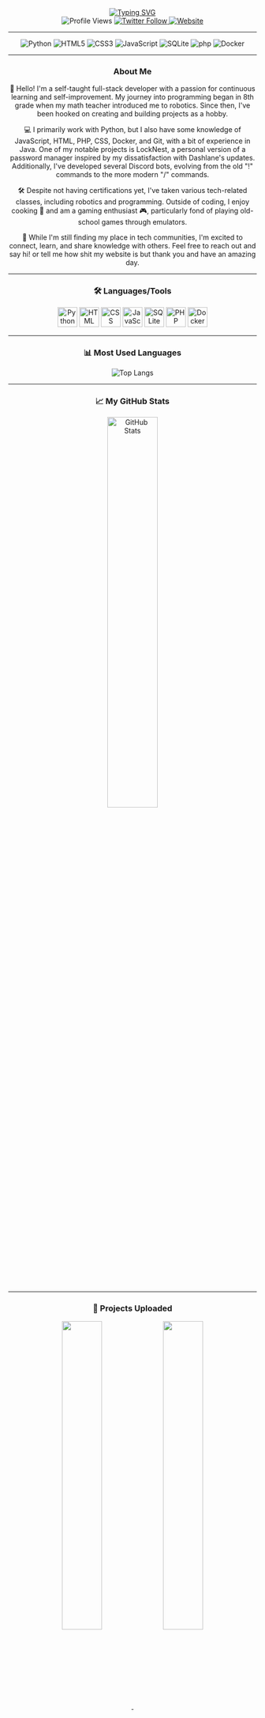 <div align="center">
  <a href="https://git.io/typing-svg">
    <img src="https://readme-typing-svg.demolab.com?font=Fira+Code&pause=1000&random=false&width=435&lines=Hi+there%2C+I'm+GR1MR34P3R-1+%F0%9F%91%8B;I'm+a+Fullstack+Developer%2FHobbyist" alt="Typing SVG" />
  </a>
</div>

<div align="center">
  <img src="https://komarev.com/ghpvc/?username=GR1MR34P3R-1" alt="Profile Views" />
  <a href="https://twitter.com/6R1MR34P3R1_">
    <img src="https://img.shields.io/twitter/follow/6R1MR34P3R1_.svg?style=social" alt="Twitter Follow" />
  </a>
  <a href="https://m0rb1dm3d1a.site/">
    <img src="https://img.shields.io/badge/Website-https%3A%2F%2Fm0rb1dm3d1a.site-green" alt="Website" />
  </a>
  <hr />
  <img src="https://img.shields.io/badge/-Python-black?style=flat-square&logo=python" alt="Python" />
  <img src="https://img.shields.io/badge/-HTML5-E34F26?style=flat-square&logo=html5&logoColor=white" alt="HTML5" />
  <img src="https://img.shields.io/badge/-CSS3-1572B6?style=flat-square&logo=css3" alt="CSS3" />
    <img src="https://img.shields.io/badge/-JavaScript-black?style=flat-square&logo=javascript" alt="JavaScript" />
  <img src="https://img.shields.io/badge/-SQLite-black?style=flat-square&logo=sqlite" alt="SQLite" />
  <img src="https://img.shields.io/badge/-php-black?style=flat-square&logo=php" alt="php" />
  <img src="https://img.shields.io/badge/-Docker-black?style=flat-square&logo=docker" alt="Docker" />
</div>


<hr />

<div align="center">
  <h3>About Me</h3>
  <p>
    👋 Hello! I'm a self-taught full-stack developer with a passion for continuous learning and self-improvement. My journey into programming began in 8th grade when my math teacher introduced me to robotics. Since then, I've been hooked on creating and building projects as a hobby.
  </p>
  <p>
    💻 I primarily work with Python, but I also have some knowledge of JavaScript, HTML, PHP, CSS, Docker, and Git, with a bit of experience in Java. One of my notable projects is LockNest, a personal version of a password manager inspired by my dissatisfaction with Dashlane's updates. Additionally, I've developed several Discord bots, evolving from the old "!" commands to the more modern "/" commands.
  </p>
  <p>
    🛠️ Despite not having certifications yet, I've taken various tech-related classes, including robotics and programming. Outside of coding, I enjoy cooking 🍳 and am a gaming enthusiast 🎮, particularly fond of playing old-school games through emulators.
  </p>
  <p>
    🌟 While I'm still finding my place in tech communities, I'm excited to connect, learn, and share knowledge with others. Feel free to reach out and say hi! or tell me how shit my website is but thank you and have an amazing day.
  </p>

  <hr />

  <h3>🛠️ Languages/Tools</h3>
  <p>
    <img src="https://cdn.jsdelivr.net/gh/devicons/devicon/icons/python/python-original.svg" alt="Python" width="40" height="40" />
    <img src="https://cdn.jsdelivr.net/gh/devicons/devicon/icons/html5/html5-original.svg" alt="HTML" width="40" height="40" />
    <img src="https://cdn.jsdelivr.net/gh/devicons/devicon/icons/css3/css3-original.svg" alt="CSS" width="40" height="40" />
    <img src="https://cdn.jsdelivr.net/gh/devicons/devicon/icons/javascript/javascript-original.svg" alt="JavaScript" width="40" height="40" />
    <img src="https://cdn.jsdelivr.net/gh/devicons/devicon/icons/sqlite/sqlite-original.svg" alt="SQLite" width="40" height="40" />
    <img src="https://cdn.jsdelivr.net/gh/devicons/devicon/icons/php/php-original.svg" alt="PHP" width="40" height="40" />
    <img src="https://cdn.jsdelivr.net/gh/devicons/devicon/icons/docker/docker-original.svg" alt="Docker" width="40" height="40" />
  </p>

  <hr />

  <h3>📊 Most Used Languages</h3>
  <img src="https://github-readme-stats.vercel.app/api/top-langs/?username=GR1MR34P3R-1&layout=compact" alt="Top Langs" />

  <hr />

  <h3>📈 My GitHub Stats</h3>
  <p>
    <img src="https://github-readme-stats.vercel.app/api?username=GR1MR34P3R-1&show_icons=true&theme=radical" alt="GitHub Stats" width="45%" />
  </p>

  <hr />

  <h3>🚀 Projects Uploaded</h3>
  <p>
    <a href="https://github.com/GR1MR34P3R-1/LockNest" target="_blank">
      <img align="center" src="https://github-readme-stats.vercel.app/api/pin/?username=GR1MR34P3R-1&repo=LockNest&theme=radical" width="40%" />
    </a>
    <a href="https://github.com/GR1MR34P3R-1/QR-Fi_Connect" target="_blank">
      <img align="center" src="https://github-readme-stats.vercel.app/api/pin/?username=GR1MR34P3R-1&repo=QR-Fi_Connect&theme=radical" width="40%" />
    </a>
    <a href="https://github.com/GR1MR34P3R-1/DDB-DiscordDataBot" target="_blank">
      <img align="center" src="https://github-readme-stats.vercel.app/api/pin/?username=GR1MR34P3R-1&repo=DDB-DiscordDataBot&theme=radical" width="40%" />
    </a>
  </p>

  <hr />

  <h3>📬 Contact Me</h3>
  <p>
    <a href="mailto:6R1MR34P3R1@proton.me">
      <img src="https://www.gstatic.com/images/branding/product/1x/gmail_2020q4_48dp.png" alt="Gmail" width="40" height="40" />
    </a>
    <a href="https://twitter.com/6R1MR34P3R1_">
      <img src="https://abs.twimg.com/favicons/twitter.ico" alt="Twitter" width="40" height="40" />
    </a>
  </p>
</div>
